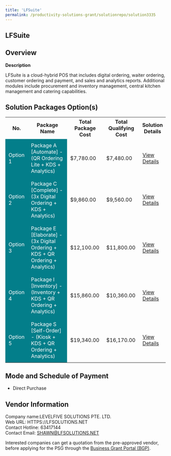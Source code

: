 ```yaml
---
title: 'LFSuite'
permalink: /productivity-solutions-grant/solutionrepo/solution3335
---
```


## LFSuite

## Overview

**Description**

LFSuite is a cloud-hybrid POS that includes digital ordering, waiter ordering, customer ordering and payment, and sales and analytics reports. Additional modules include procurement and inventory management, central kitchen management and catering capabilities.

## Solution Packages Option(s)

<table>
<tr>
<th><b>No.</b></th>
<th><b>Package Name</b></th>
<th><b>Total Package Cost</b></th>
<th><b>Total Qualifying Cost</b></th>
<th><b>Solution Details</b></th>
</tr>
<tr>
<td style='padding: 10px; background-color: #037E8A; color: #FFFFFF;'>Option 1</td>
<td style='padding: 10px; background-color: #037E8A; color: #FFFFFF;'>Package A [Automate] - (QR Ordering Lite + KDS + Analytics)</td>
<td style='padding: 10px;'>$7,780.00</td>
<td style='padding: 10px;'>$7,480.00</td>
<td style='padding: 10px;'><a href='/images/psg/Levelfive_Desensitised_Annex_3_Part_1.pdf' target='_blank'>View Details</a></td>
</tr>
<tr>
<td style='padding: 10px; background-color: #037E8A; color: #FFFFFF;'>Option 2</td>
<td style='padding: 10px; background-color: #037E8A; color: #FFFFFF;'>Package C [Complete] - (3x Digital Ordering + KDS + Analytics)</td>
<td style='padding: 10px;'>$9,860.00</td>
<td style='padding: 10px;'>$9,560.00</td>
<td style='padding: 10px;'><a href='/images/psg/Levelfive_Desensitised_Annex_3_Part_2.pdf' target='_blank'>View Details</a></td>
</tr>
<tr>
<td style='padding: 10px; background-color: #037E8A; color: #FFFFFF;'>Option 3</td>
<td style='padding: 10px; background-color: #037E8A; color: #FFFFFF;'>Package E [Elaborate] - (3x Digital Ordering + KDS + QR Ordering + Analytics)</td>
<td style='padding: 10px;'>$12,100.00</td>
<td style='padding: 10px;'>$11,800.00</td>
<td style='padding: 10px;'><a href='/images/psg/Levelfive_Desensitised_Annex_3_Part_3.pdf' target='_blank'>View Details</a></td>
</tr>
<tr>
<td style='padding: 10px; background-color: #037E8A; color: #FFFFFF;'>Option 4</td>
<td style='padding: 10px; background-color: #037E8A; color: #FFFFFF;'>Package I [Inventory] - (Inventory + KDS + QR Ordering + Analytics)</td>
<td style='padding: 10px;'>$15,860.00</td>
<td style='padding: 10px;'>$10,360.00</td>
<td style='padding: 10px;'><a href='/images/psg/Levelfive_Desensitised_Annex_3_Part_4.pdf' target='_blank'>View Details</a></td>
</tr>
<tr>
<td style='padding: 10px; background-color: #037E8A; color: #FFFFFF;'>Option 5</td>
<td style='padding: 10px; background-color: #037E8A; color: #FFFFFF;'>Package S [Self-Order] - (Kiosk + KDS + QR Ordering + Analytics)</td>
<td style='padding: 10px;'>$19,340.00</td>
<td style='padding: 10px;'>$16,170.00</td>
<td style='padding: 10px;'><a href='/images/psg/Levelfive_Desensitised_Annex_3_Part_5.pdf' target='_blank'>View Details</a></td>
</tr>
</table>

## Mode and Schedule of Payment

 - Direct Purchase

## Vendor Information

 Company name:LEVELFIVE SOLUTIONS PTE. LTD.<br>Web URL: HTTPS://LFSOLUTIONS.NET <br>Contact Hotline: 63417144 <br>Contact Email: SHAWN@LFSOLUTIONS.NET 

Interested companies can get a quotation from the pre-approved vendor, before applying for the PSG through the <a href='https://www.businessgrants.gov.sg/' target='_blank' rel='noopener'>Business Grant Portal (BGP)</a>.

<script src="/jquery/resize-tables.js"></script>
